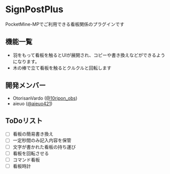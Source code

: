 # SignPostPlus
PocketMine-MPでご利用できる看板関係のプラグインです

## 機能一覧
* 羽をもって看板を触るとUIが展開され、コピーや書き換えなどができるようになります。
* 木の棒で立て看板を触るとクルクルと回転します

## 開発メンバー
* OtorisanVardo ([@10ripon_obs](https://twitter.com/10ripon_obs "@10ripon_obs"))
* aieuo ([@aieuo421](https://twitter.com/aieuo421 "@aieuo421"))

## ToDoリスト
- [ ] 看板の簡易書き換え
- [ ] 一定秒間のみ記入内容を保管
- [ ] 文字が書かれた看板の持ち運び
- [ ] 看板を回転させる
- [ ] コマンド看板
- [ ] 看板時計
